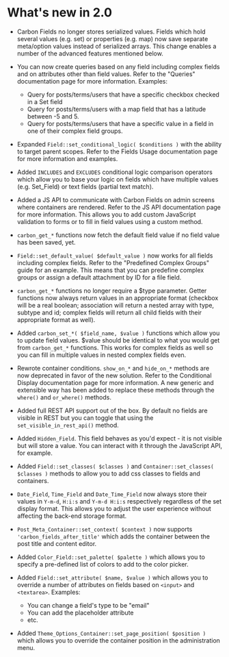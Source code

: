 # What's new in 2.0

- Carbon Fields no longer stores serialized values.
	Fields which hold several values (e.g. set) or properties (e.g. map) now save separate meta/option values instead of serialized arrays. This change enables a number of the advanced features mentioned below.

- You can now create queries based on any field including complex fields and on attributes other than field values. Refer to the "Queries" documentation page for more information.
	Examples:
	- Query for posts/terms/users that have a specific checkbox checked in a Set field
	- Query for posts/terms/users with a map field that has a latitude between -5 and 5.
	- Query for posts/terms/users that have a specific value in a field in one of their complex field groups.

- Expanded `Field::set_conditional_logic( $conditions )` with the ability to target parent scopes. Refer to the Fields Usage documentation page for more information and examples.

- Added `INCLUDES` and `EXCLUDES` conditional logic comparison operators which allow you to base your logic on fields which have multiple values (e.g. Set_Field) or text fields (partial text match).

- Added a JS API to communicate with Carbon Fields on admin screens where containers are rendered. Refer to the JS API documentation page for more information.
	This allows you to add custom JavaScript validation to forms or to fill in field values using a custom method.

- `carbon_get_*` functions now fetch the default field value if no field value has been saved, yet.

- `Field::set_default_value( $default_value )` now works for all fields including complex fields. Refer to the "Predefined Complex Groups" guide for an example.
	This means that you can predefine complex groups or assign a default attachment by ID for a file field.

- `carbon_get_*` functions no longer require a $type parameter.
	Getter functions now always return values in an appropriate format (checkbox will be a real boolean; association will return a nested array with type, subtype and id; complex fields will return all child fields with their appropriate format as well).

- Added `carbon_set_*( $field_name, $value )` functions which allow you to update field values.
	$value should be identical to what you would get from `carbon_get_*` functions. This works for complex fields as well so you can fill in multiple values in nested complex fields even.

- Rewrote container conditions. `show_on_*` and `hide_on_*` methods are now deprecated in favor of the new solution. Refer to the Conditional Display documentation page for more information.
	A new generic and extensible way has been added to replace these methods through the `where()` and `or_where()` methods.

- Added full REST API support out of the box.
	By default no fields are visible in REST but you can toggle that using the `set_visible_in_rest_api()` method.

- Added `Hidden_Field`.
	This field behaves as you'd expect - it is not visible but will store a value. You can interact with it through the JavaScript API, for example.

- Added `Field::set_classes( $classes )` and `Container::set_classes( $classes )` methods to allow you to add css classes to fields and containers.

- `Date_Field`, `Time_Field` and `Date_Time_Field` now always store their values in `Y-m-d`, `H:i:s` and `Y-m-d H:i:s` respectively regardless of the set display format. This allows you to adjust the user experience without affecting the back-end storage format.

- `Post_Meta_Container::set_context( $context )` now supports `'carbon_fields_after_title'` which adds the container between the post title and content editor.

- Added `Color_Field::set_palette( $palette )` which allows you to specify a pre-defined list of colors to add to the color picker.

- Added `Field::set_attribute( $name, $value )` which allows you to override a number of attributes on fields based on `<input>` and `<textarea>`.
	Examples:
	- You can change a field's type to be "email"
	- You can add the placeholder attribute
	- etc.

- Added `Theme_Options_Container::set_page_position( $position )` which allows you to override the container position in the administration menu.
